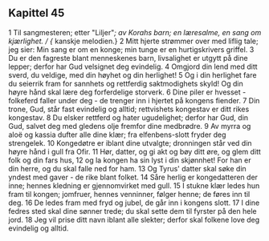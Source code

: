 ## Kapittel 45

1 Til sangmesteren; etter "Liljer"*; av Korahs barn; en læresalme, en sang om kjærlighet. / {* kanskje melodien.}
2 Mitt hjerte strømmer over med liflig tale; jeg sier: Min sang er om en konge; min tunge er en hurtigskrivers griffel.
3 Du er den fagreste blant menneskenes barn, livsalighet er utgytt på dine lepper; derfor har Gud velsignet deg evindelig.
4 Omgjord din lend med ditt sverd, du veldige, med din høyhet og din herlighet!
5 Og i din herlighet fare du seierrik fram for sannhets og rettferdig saktmodighets skyld! Og din høyre hånd skal lære deg forferdelige storverk.
6 Dine piler er hvesset - folkeferd faller under deg - de trenger inn i hjertet på kongens fiender.
7 Din trone, Gud, står fast evindelig og alltid; rettvishets kongestav er ditt rikes kongestav.
8 Du elsker rettferd og hater ugudelighet; derfor har Gud, din Gud, salvet deg med gledens olje fremfor dine medbrødre.
9 Av myrra og aloë og kassia dufter alle dine klær; fra elfenbens-slott fryder deg strengelek.
10 Kongedøtre er iblant dine utvalgte; dronningen står ved din høyre hånd i gull fra Ofir.
11 Hør, datter, og gi akt og bøy ditt øre, og glem ditt folk og din fars hus,
12 og la kongen ha sin lyst i din skjønnhet! For han er din herre, og du skal falle ned for ham.
13 Og Tyrus' datter skal søke din yndest med gaver - de rike blant folket.
14 Såre herlig er kongedatteren der inne; hennes kledning er gjennomvirket med gull.
15 I stukne klær ledes hun fram til kongen; jomfruer, hennes venninner, følger henne; de føres inn til deg.
16 De ledes fram med fryd og jubel, de går inn i kongens slott.
17 I dine fedres sted skal dine sønner trede; du skal sette dem til fyrster på den hele jord.
18 Jeg vil prise ditt navn iblant alle slekter; derfor skal folkene love deg evindelig og alltid.
